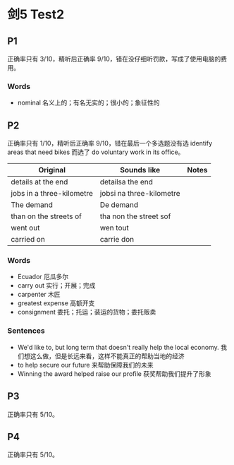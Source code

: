 # 剑5 Test2

## P1

正确率只有 3/10，精听后正确率 9/10，错在没仔细听罚款，写成了使用电脑的费用。

### Words

- nominal 名义上的；有名无实的；很小的；象征性的

## P2

正确率只有 1/10，精听后正确率 9/10，错在最后一个多选题没有选 identify areas that need bikes 而选了 do voluntary work in its office。

| Original                  | Sounds like              | Notes |
| ------------------------- | ------------------------ | ----- |
| details at the end        | detailsa the end         |       |
| jobs in a three-kilometre | jobsi na three-kilometre |       |
| The demand                | De demand                |       |
| than on the streets of    | tha non the street sof   |       |
| went out                  | wen tout                 |       |
| carried on                | carrie don               |       |

### Words

- Ecuador 厄瓜多尔
- carry out 实行；开展；完成
- carpenter 木匠
- greatest expense 高额开支
- consignment 委托；托运；装运的货物；委托贩卖

### Sentences

- We'd like to, but long term that doesn't really help the local economy. 我们想这么做，但是长远来看，这样不能真正的帮助当地的经济
- to help secure our future 来帮助保障我们的未来
- Winning the award helped raise our profile 获奖帮助我们提升了形象

## P3

正确率只有 5/10。

## P4

正确率只有 5/10。
